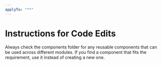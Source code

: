```yaml
---
applyTo: "**"
---
```


# Instructions for Code Edits

Always check the components folder for any reusable components that can be used across different modules. If you find a component that fits the requirement, use it instead of creating a new one.
